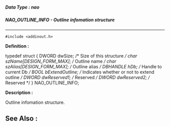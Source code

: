 ##### Data Type : nao
##### NAO_OUTLINE_INFO - Outline infomation structure
---
```
#include <addinout.h>
```

**Definition :**

typedef struct
{
	DWORD    dwSize;     /* Size of this structure */
	char    szName[DESIGN_FORM_MAX];  /* Outline name */
	char    szAlias[DESIGN_FORM_MAX];  /* Outline alias */
	DBHANDLE   hDb;     /* Handle to current Db */
	BOOL    bExtendOutline;    /* Indicates whether or not to extend 
outline */
	DWORD    dwReserved1;    /* Reserved */
	DWORD    dwReserved2;    /* Reserved */
} NAO_OUTLINE_INFO;

**Description :**

Outline infomation structure.


**See Also :**
---
